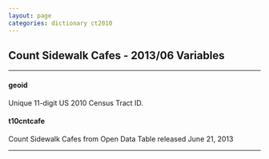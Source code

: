 ```yaml
---
layout: page
categories: dictionary ct2010
---
```


## Count Sidewalk Cafes - 2013/06 Variables

---

#### **geoid**
Unique 11-digit US 2010 Census Tract ID.


#### **t10cntcafe**
Count Sidewalk Cafes from Open Data Table released June 21, 2013

---

